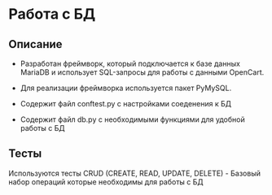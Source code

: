 # Работа с БД

## Описание

- Разработан фреймворк, который подключается к базе данных MariaDB и использует SQL-запросы для работы с данными OpenCart.

- Для реализации фреймворка используется пакет PyMySQL.

- Содержит файл conftest.py с настройками соеденения к  БД

- Содержит файл db.py с необходимыми функциями для удобной работы с БД

## Тесты

Используются тесты CRUD (CREATE, READ, UPDATE, DELETE) - Базовый набор операций которые необходимы для работы с БД
